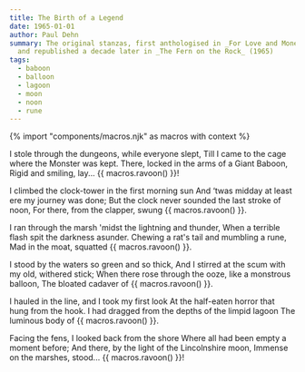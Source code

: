 ```yaml
---
title: The Birth of a Legend
date: 1965-01-01
author: Paul Dehn
summary: The original stanzas, first anthologised in _For Love and Money_ (1955)
  and republished a decade later in _The Fern on the Rock_ (1965)
tags:
  - baboon
  - balloon
  - lagoon
  - moon
  - noon
  - rune
---
```

{% import "components/macros.njk" as macros with context %}

I stole through the dungeons, while everyone slept, 
Till I came to the cage where the Monster was kept.
There, locked in the arms of a Giant Baboon, 
Rigid and smiling, lay... {{ macros.ravoon() }}!

I climbed the clock-tower in the first morning sun
And ‘twas midday at least ere my journey was done;
But the clock never sounded the last stroke of noon,
For there, from the clapper, swung {{ macros.ravoon() }}.

I ran through the marsh 'midst the lightning and thunder,
When a terrible flash spit the darkness asunder.
Chewing a rat's tail and mumbling a rune,
Mad in the moat, squatted {{ macros.ravoon() }}.

I stood by the waters so green and so thick,
And I stirred at the scum with my old, withered stick;
When there rose through the ooze, like a monstrous balloon, 
The bloated cadaver of {{ macros.ravoon() }}.

I hauled in the line, and I took my first look
At the half-eaten horror that hung from the hook.
I had dragged from the depths of the limpid lagoon
The luminous body of {{ macros.ravoon() }}.

Facing the fens, I looked back from the shore
Where all had been empty a moment before;
And there, by the light of the Lincolnshire moon,
Immense on the marshes, stood... {{ macros.ravoon() }}!
